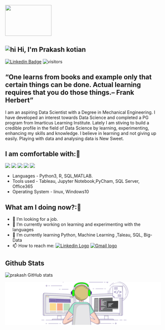 <!--
**PRAKASH KOTIAN** is a ✨ _special_ ✨ repository because its `README.md` (this file) appears on your GitHub profile.

Here are some ideas to get you started:

- 🔭 I’m currently working on ...
- 🌱 I’m currently learning ...
- 👯 I’m looking to collaborate on ...
- 🤔 I’m looking for help with ...
- 💬 Ask me about ...
- 📫 How to reach me: ...
- 😄 Pronouns: ...
- ⚡ Fun fact: ...
-->




<p align="left">
 <img src="https://media1.giphy.com/media/hVsHKwMm3ytVYDNBQy/giphy.gif?cid=790b761163618ed520bf043c598b5b839c1a0de8b80dfd55&rid=giphy.gif&ct=ts" height="100" width="150">
</p> 

##  <img src="https://user-images.githubusercontent.com/1303154/88677602-1635ba80-d120-11ea-84d8-d263ba5fc3c0.gif" width="28px" alt="hi"> Hi, I'm Prakash kotian


[![Linkedin Badge](https://img.shields.io/badge/linkedin-%230077B5.svg?&style=for-the-badge&logo=linkedin&logoColor=white)](https://www.linkedin.com/in/prakash-kotian-6ba1b5171/)
![visitors](https://visitor-badge-reloaded.herokuapp.com/badge?page_id=kotianprakash&color=00cf00)

## “One learns from books and example only that certain things can be done. Actual learning requires that you do those things.– Frank Herbert” 

I am an aspiring Data Scientist with a Degree in Mechanical Engineering. I have developed an interest towards Data Science and completed a PG program from Imarticus Learning Institute. Lately I am stiving to build a credible profile in the field of Data Science by learning, experimenting, enhancing my skills and knowledge.
I believe in learning and not giving up easily. Playing with data and analysing data is New Sweet.

## I am comfortable with::rainbow:
<code><img height="50" src="https://www.vectorlogo.zone/logos/python/python-ar21.svg"></code>
<code><img height="50" src="https://github.com/AwesomeLogos/logomono/blob/gh-pages/logos/tableau-software.svg"></code>
<code><img height="50" src="https://www.svgrepo.com/show/303229/microsoft-sql-server-logo.svg"></code>
<code><img height="50" src="https://www.vectorlogo.zone/logos/github/github-ar21.svg"></code>
<code><img height="50" src="https://www.vectorlogo.zone/logos/jupyter/jupyter-ar21.svg"></code>

- Languages - Python3, R, SQL,MATLAB.
- Tools used - Tableau, Jupyter Notebook,PyCham, SQL Server,  Office365
- Operating System - linux, Windows10

## What am I doing now?::rocket:
- 🤔 I’m looking for a job.
- 🔭 I’m currently working on learning and experimenting with the languages
- 🌱 I’m currently learning Python, Machine Learning ,Taleau, SQL, Big-Data
- 📫 How to reach me: [<img src="https://github.com/TheDudeThatCode/TheDudeThatCode/blob/master/Assets/Linkedin.svg" alt="Linkedin Logo" height="20">](https://www.linkedin.com/in/prakash-kotian-6ba1b5171/) [<img src="https://github.com/TheDudeThatCode/TheDudeThatCode/blob/master/Assets/Gmail.svg" alt="Gmail logo" height="20">](mailto:kotianprakash5@gmail.com)

## Github Stats
![prakash GitHub stats](https://github-readme-stats.vercel.app/api?username=kotianprakash&show_icons=true&theme=radical)
 

<p align="center">
 <img src=https://raw.githubusercontent.com/leorrose/leorrose/master/readme_header.gif "Header">
</p> 
